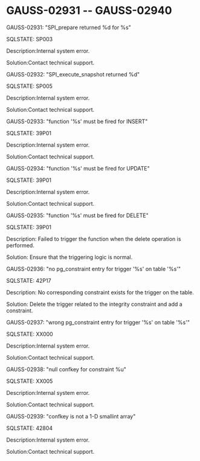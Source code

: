 # GAUSS-02931 -- GAUSS-02940<a name="EN-US_TOPIC_0302073579"></a>

GAUSS-02931: "SPI\_prepare returned %d for %s"

SQLSTATE: SP003

Description:Internal system error.

Solution:Contact technical support.

GAUSS-02932: "SPI\_execute\_snapshot returned %d"

SQLSTATE: SP005

Description:Internal system error.

Solution:Contact technical support.

GAUSS-02933: "function '%s' must be fired for INSERT"

SQLSTATE: 39P01

Description:Internal system error.

Solution:Contact technical support.

GAUSS-02934: "function '%s' must be fired for UPDATE"

SQLSTATE: 39P01

Description:Internal system error.

Solution:Contact technical support.

GAUSS-02935: "function '%s' must be fired for DELETE"

SQLSTATE: 39P01

Description: Failed to trigger the function when the delete operation is performed.

Solution: Ensure that the triggering logic is normal.

GAUSS-02936: "no pg\_constraint entry for trigger '%s' on table '%s'"

SQLSTATE: 42P17

Description: No corresponding constraint exists for the trigger on the table.

Solution: Delete the trigger related to the integrity constraint and add a constraint.

GAUSS-02937: "wrong pg\_constraint entry for trigger '%s' on table '%s'"

SQLSTATE: XX000

Description:Internal system error.

Solution:Contact technical support.

GAUSS-02938: "null confkey for constraint %u"

SQLSTATE: XX005

Description:Internal system error.

Solution:Contact technical support.

GAUSS-02939: "confkey is not a 1-D smallint array"

SQLSTATE: 42804

Description:Internal system error.

Solution:Contact technical support.

